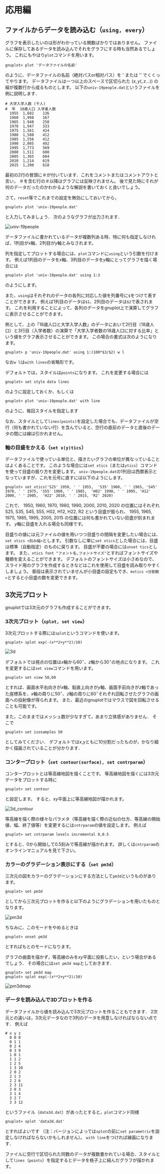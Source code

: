 # 応用編


## ファイルからデータを読み込む（`using, every`）

グラフを表示したいのは形がわかっている関数ばかりではありません。
ファイルに保存してあるデータを読み込んでそれをグラフにする時も当然あるでしょう。
これにもやはり`plot`コマンドを用います。
```
gnuplot> plot 'データファイルの名前'
```
のように、データファイルの名前（絶対パスor相対パス）を ' または '' でくくってやります。
データファイルは一つ以上のスペースで区切られた $(x,y(,z...))$ の組が複数行から成るものとします。
以下の`univ-19people.dat`というファイルを例に説明します．
```
# 大学入学人数 (千人)
#  年  18歳人口 入学者人数
  1955  1,682    136
  1960  1,998    167
  1965  1.948    250
  1970  1,947    333
  1975  1,561    424
  1980  1,580    412
  1985  1,556    412
  1990  2,005    492
  1995  1,773    569
  2000  1,511    600
  2005  1,365    604
  2010  1,214    619
  2015  1,200    618
```
最初の2行の冒頭に＃が付いています．これをコメントまたはコメントアウトと言い，
＃を含む行の＃以降はグラフには反映されません。
後で見た時にそれが何のデータだったのかわかるような解説を書いておくと良いでしょう。

さて，`reset`等でこれまでの設定を無効にしておいてから，
```
gnuplot> plot 'univ-19people.dat'
```
と入力してみましょう．
次のようなグラフが出力されます．

![univ-19people](figs/univ-19people.png)

データファイルに書かれているデータが複数列ある時、特に何も指定しなければ、1列目が$x$軸、2列目が$y$軸とみなされます。  

列を指定してプロットする場合には、`plot`コマンドに`using`という引数を付けます。
例えば1列目のデータを$x$軸、3列目のデータを$y$軸にとってグラフを描く場合には
```
gnuplot> plot 'univ-19people.dat' using 1:3
```
のようにします。

また、`using`はそれぞれのデータの各列に対応した値を列番号に`$`をつけて表すことができます。
例えば1列目のデータは`$1`、2列目のデータは`$2`で表されます。
これを利用することによって、各列のデータをgnuplot上で演算してグラフに表示させることができます。

例として、上の「18歳人口と大学入学人数」のデータにおいて2行目（18歳人口）と3行目（入学者数）の演算で「大学入学者数の18歳人口に対する比率」という値をグラフ表示させることができます。
この場合の書式は次のようになります。


```
gnuplot> p 'univ-19people.dat' using 1:(100*$3/$2) w l
```
なお`w l`は`with lines`の省略形です。



デフォルトでは，スタイルは`points`になります。
これを変更する場合には
```
gnuplot> set style data lines
```
のように設定しておくか、もしくは
```
gnuplot> plot 'univ-19people.dat' with line
```
のように、毎回スタイルを指定します

なお、スタイルとして`lines(points)`を設定した場合でも、データファイルが空行（何も書かれていない行）を含んでいると、空行の直前のデータと直後のデータの間には線は引かれません。





### 軸の目盛をかえる（`set x(y)tics`）

データファイルで使っている単位と、描きたいグラフの単位が異なっていることはよくあることです。
このような場合には`set xtics`（または`ytics`）コマンドを使って目盛の振り方を変更します。
`univ-19people.dat`の1列目は西暦表示となっていますが、これを元号に直すには以下のようにします。
```
gnuplot> set xtics('S25' 1950, ' ' 1955,  'S35' 1960, ' ' 1965, 'S45' 1970, ' ' 1975, 'S55' 1980, ' ' 1985,  'H02' 1990, ' ' 1995, 'H12' 2000, ' ' 2005,  'H22' 2010, ' ' 2015, 'R2' 2020)
```
これで、
1950, 1960, 1970, 1980, 1990, 2000, 2010, 2020 の位置にはそれぞれ S25, S35, S45, S55, H02, H12, H22, R2 という目盛が振られ、
1955, 1965, 1975, 1985, 1995, 2005, 2015 の位置には何も書かれていない目盛が刻まれます。
$y$軸に目盛を入れる場合も同様です。


目盛りの値には元ファイルの値を用いつつ目盛りの間隔を変更したい場合には、`set xtics <刻み幅>`とします。
引数なしに単に`set xtics`とした場合には、目盛は標準（自動指定）のものに戻ります。
目盛が不要の場合には`unset tics`とします。
また、`xtics font "フォント名,フォントサイズ"`とすればフォントサイズや種類を変えることができます。
デフォルトのフォントサイズは小さめなので、スライド用のグラフを作成するときなどはこれを使用して目盛を読み取りやすくしましょう。
普段は表示されていませんが小目盛の設定もでき、`mxtics <分割数>`とすると小目盛の数を変更できます。







## 3次元プロット
gnuplotでは3次元のグラフも作成することができます。

### 3次元プロット（`splot, set view`）
3次元プロットする際には`splot`というコマンドを使います。

```
gnuplot> splot exp(-(x**2+y**2)/10)
```

![3d](figs/3d.png)

デフォルトでは視点の位置は$x$軸から$60^{\circ}$、$z$軸から$30^{\circ}$の地点になります。
これを変更するには`set view`コマンドを用います。
```
gnuplot> set view 50,60
```
とすれば、画面水平右向きが$x$軸、鉛直上向きが$y$軸、画面手前向きが$z$軸であった座標系を、$x$軸の周りに$50^{\circ}$、$z$軸の周りに$60^{\circ}$それぞれ回転させたグラフの画面への投射像が得られます。
また、最近のgnuplotではマウスで図を回転させることも可能です。


また，このままではメッシュ数が少なすぎて，あまり立体感がありません．
そこで
```
gnuplot> set isosamples 50
```
としてみてください．
デフォルトではx,yともに10分割だったものが，かなり細かく描画されていることが分かります．




### コンタープロット（`set contour(surface), set contrparam`）

コンタープロットとは等高線地図を描くことです。
等高線地図を描くには3次元データをプロットする時に
```
gnuplot> set contour
```
と設定します。
すると、$xy$平面上に等高線地図が描かれます。

![3d_contour](figs/3d_contour.png)





等高線を描く際の様々なパラメタ（等高線を描く際の近似の仕方、等高線の開始値、幅、終了値等）を変更するには`cntrparam`の値を設定します。
例えば
```
gnuplot> set cntrparam levels incremental 0,0.5
```
とすると、0から開始して0.5刻みで等高線が描かれます。
詳しくは`cntrparam`のオンラインマニュアルを見て下さい。




### カラーのグラデーション表示にする（`set pm3d`）
三次元の図をカラーのグラデーションにする方法として`pm3d`というものがあります。
```
gnuplot> set pm3d
```
としてから三次元プロットを作ると以下のようにグラデーションを用いたものとなります。

![pm3d](figs/pm3d.png)

ちなみに、このモードをやめるときは
```
gnuplot> unset pm3d
```
とすればもとのモードになります。

グラフの曲面を描かず，等高線のみを$xy$平面に投影したい，という場合があるでしょう．
その場合には`set pm3d map`としておきます．
```
gnuplot> set pm3d map
gnuplot> splot exp(-(x**2+y**2)/10)
```

![pm3dmap](figs/3d_map.png)











### データを読み込んで3Dプロットを作る

データファイルから値を読み込んで3次元プロットを作ることもできます．
2次元との違いは，3次元データなので3列のデータを用意しなければならない点です．
例えば
```
# x y z 
  0 0 0 
  0 1 1
  0 2 4 
  0 3 9 
  1 0 1 
  1 1 2 
  1 2 5 
  1 3 10 
  2 0 2 
  2 1 3 
  2 2 6 
  2 3 11 
  3 0 3 
  3 1 4 
  3 2 7 
  3 3 12 
```
というファイル（`data3d.dat`）があったとすると，`plot`コマンド同様
```
gnuplot> splot 'data3d.dat'
```
とすればよいです
（注：バージョンによっては`splot`の前に`set parametric`を設定しなければならないかもしれません）。
`with line`をつければ線画になります．


ファイルに空行で区切られた同数のデータが複数書かれている場合、スタイルとして`lines`（`points`）を指定するとデータを格子上に結んだグラフが描かれます。

